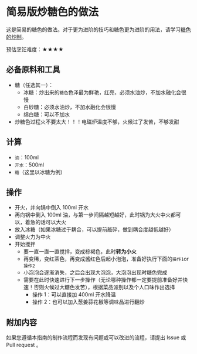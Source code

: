 # 简易版炒糖色的做法

这是简易的糖色的做法。对于更为进阶的技巧和糖色更为进阶的用法，请学习[糖色的炒制](糖色的炒制.md)。

预估烹饪难度：★★★★

## 必备原料和工具

- 糖（任选其一）：
  - 冰糖：炒出来的`糖色`色泽最为鲜艳，红亮，必须水油炒，不加水融化会很慢
  - 白砂糖：必须水油炒，不加水融化会很慢
  - 绵白糖：可以不加水
- 炒糖色过程火不要太大！！！电磁炉温度不够，火候过了发苦，不够发甜

## 计算

- `油`：100ml
- `开水`：500ml
- `糖`（这里以冰糖为例）

## 操作

- 开火，并向锅中倒入 100ml 开水
- 再向锅中倒入 100ml 油，与第一步间隔越短越好，此时锅为大火中火都可以，着急的话可以大火
- 放入冰糖（如果冰糖过于耦合，可以提前敲碎，做到耦合度越低越好）
- 调整火力为中火
- 开始搅拌
  - 要一直一直一直搅拌，变成棕褐色，此时**转为小火**
  - 再变稀，变红茶色，再变成酱红色后起小泡泡，准备好执行下面的`操作1`or`操作2`
  - 小泡泡会逐渐消失，之后会出现大泡泡，大泡泡出现时糖色完成
  - 需要在此时快速进行下一步操作（无论哪种操作都一定要提前准备好并快速！否则火候过大糖色发苦），根据菜品派别以及个人口味作出选择
    - 操作 1：可以直接加 400ml 开水降温
    - 操作 2：也可以加入葱姜蒜花椒等调味品进行翻炒

## 附加内容

如果您遵循本指南的制作流程而发现有问题或可以改进的流程，请提出 Issue 或 Pull request 。
